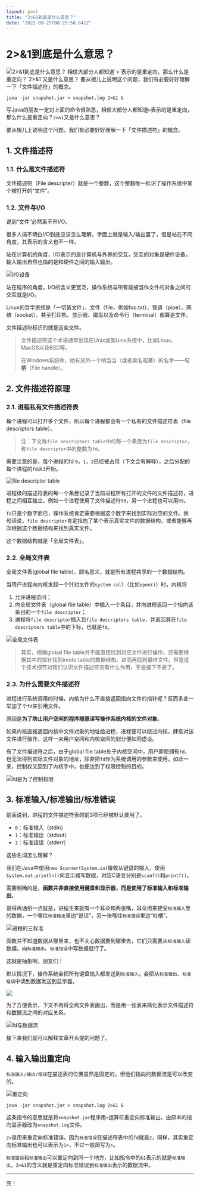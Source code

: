 ```yaml
---
layout: post
title: "2>&1到底是什么意思？"
date: "2022-09-25T08:25:50.841Z"
---
```

2>&1到底是什么意思？
============

![2&gt;&amp;1到底是什么意思？](https://img2022.cnblogs.com/blog/2604220/202209/2604220-20220925102557928-1271646109.png) 相信大部分人都知道\`>\`表示的是重定向，那么什么是重定向？\`2>&1\`又是什么意思？ 要从根儿上说明这个问题，我们有必要好好理解一下「文件描述符」的概念。

    java -jar snapshot.jar > snapshot.log 2>&1 &
    

写Java的朋友一定对上面的命令很熟悉，相信大部分人都知道`>`表示的是重定向，那么什么是重定向？`2>&1`又是什么意思？

要从根儿上说明这个问题，我们有必要好好理解一下「文件描述符」的概念。

1\. 文件描述符
---------

### 1.1. 什么是文件描述符

文件描述符（File descripter）就是一个整数，这个整数唯一标识了操作系统中某个被打开的“文件”。

### 1.2. 文件与I/O

说到“文件”必然离不开I/O。

很多人搞不明白I/O到底应该怎么理解，字面上就是输入/输出罢了，但是站在不同角度，其表示的含义也不一样。

站在计算机的角度，I/O表示的是计算机与外界的交互，交互的对象是硬件设备，输入输出自然也指的是和硬件之间的输入输出。

![I/O设备](https://tva1.sinaimg.cn/large/e6c9d24ely1h6hmvn0e3mj213i0qw0uj.jpg)

站在程序的角度，I/O的含义更宽泛，操作系统与所有能被当作文件的对象之间的交互就是I/O。

Linux的哲学思想是「一切皆文件」，文件（file，例如foo.txt）、管道（pipe）、网络（socket），甚至打印机、显示器、磁盘以及命令行（terminal）都算是文件。

文件描述符标识的就是这些文件。

> 文件描述符这个术语通常出现在Unix或类Unix系统中，比如Linux、MacOS以及BSD等。
> 
> 在Windows系统中，他有另外一个响当当（或者臭名昭著）的名字——**句柄**（File handle）。

2\. 文件描述符原理
-----------

### 2.1. 进程私有文件描述符表

每个进程可以打开多个文件，所以每个进程都会有一个私有的文件描述符表（file descriptors table）。

> 注：下文称`file descriptors table`中的每一个条目为`file descriptor`，称`file descriptor`中的整数为`fd`。

需要注意的是，每个进程的fd `0`，`1`，`2`已经被占用（下文会有解释），之后分配的每个进程的`fd`从`3`开始。

![file descripter table](https://tva1.sinaimg.cn/large/e6c9d24ely1h6hpi8tazbj20vs0h8jrs.jpg)

进程级的描述符表的每一个条目记录了当前进程所有打开的文件的文件描述符，进程之间相互独立，例如一个进程使用了文件描述符`99`，另一个进程也可以用`99`。

`fd`只是个数字而已，操作系统肯定需要根据这个数字来找到实际对应的文件。换句话说，`file descripter`肯定指向了某个表示真实文件的数据结构，或者能够再次根据这个数据结构来找到真实文件。

这个数据结构就是「全局文件表」。

### 2.2. 全局文件表

全局文件表(global file table)，顾名思义，就是所有进程共享的一个数据结构。

当用户进程向内核发起一个针对文件的`system call`（比如`open()`）时，内核将

1.  允许进程访问；
2.  向全局文件表（global file table）中插入一个条目，并向进程返回一个指向该条目的一个`file descriptor`；
3.  进程将`file descriptor`插入到`file descriptors table`，并返回其在`file descriptors table`中的下标，也就是`fd`。

![全局文件表](http://qiniu.chanmufeng.com/2022-09-24-151913.png)

> 其实，根据global file table并不能直接找到对应文件进行操作，还需要根据其中的指针找到inode table的数据结构，进而再找到最终文件。但是这个技术细节对我们认识文件描述符没有什么作用，于是按下不表了。

### 2.3. 为什么需要文件描述符

进程进行系统调用的时候，内核为什么不直接返回指向文件的指针呢？反而多此一举加了个`fd`来引用文件。

原因是**为了防止用户空间的程序随意读写操作系统内核的文件对象**。

如果内核直接返回内核中文件对象的地址给进程，进程便可以绕过内核，肆意对该文件进行操作，这样一来用户空间和内核空间的划分便如同虚设。

有了文件描述符之后，由于global file table处于内核空间中，用户即使拥有`fd`，也无法得到实际文件对象的地址，除非把`fd`作为系统调用的参数来使用，如此一来，控制权又回到了内核手中，也便达到了权限控制的目的。

![fd是为了控制权限](http://qiniu.chanmufeng.com/2022-09-24-153141.png)

3\. 标准输入/标准输出/标准错误
------------------

前面说到，进程的文件描述符表的前3项已经被默认使用了。

*   `0`：标准输入（stdin）
*   `1`：标准输出（stdout）
*   `2`：标准错误（stderr）

这些名词怎么理解？

我们在Java中使用`new Scanner(System.in)`接收从键盘的输入，使用`System.out.println()`向显示器写数据，对应C语言分别是`scanf()`和`printf()`。

需要明确的是，**函数并非直接使用键盘和显示器，而是使用了标准输入和标准输出**。

说得再通俗一点就是，进程生来就有一个耳朵和两张嘴，耳朵用来接受`标准输入`里的数据，一个嘴往`标准输出`里边“说话”，另一张嘴往`标准错误`里边“吐槽”。

![进程的三标准](http://qiniu.chanmufeng.com/2022-09-25-003802.png)

函数并不知道数据从哪里来，也不关心数据要到哪里去，它们只需要从`标准输入`读数据，向`标准输出`、`标准错误`中写数据就行了。

这就是抽象啊，朋友们！

默认情况下，操作系统会把所有键盘输入都发送到`标准输入`，会把从`标准输出`、`标准错误`中读到数据发送到显示器。

![](http://qiniu.chanmufeng.com/2022-09-25-004854.png)

为了方便表示，下文不再将全局文件表画出，而是用一张表来简化表示文件描述符和数据流之间的对应关系。

![fd与数据流](http://qiniu.chanmufeng.com/2022-09-25-005852.png)

接下来我们就可以解释文章开头提的问题了。

4\. 输入输出重定向
-----------

`标准输入/输出/错误`在描述表的位置虽然是固定的，但他们指向的数据流是可以改变的。

![重定向](http://qiniu.chanmufeng.com/2022-09-25-013100.png)

    java -jar snapshot.jar > snapshot.log 2>&1 &
    

这条指令的意思就是将`snapshot.jar`程序用`>`运算符重定向标准输出，由原本的指向显示器改为`snapshot.log`文件。

`2>`是用来重定向标准错误，因为`标准错误`在描述符表中的`fd`就是`2`，同样，其实重定向标准输出也可以表示为`1>`，不过一般简写为`>`。

`标准错误`和`标准输出`可以重定向到同一个地方，比如指令中的`&1`表示的就是`标准输出`，`2>&1`的含义就是重定向标准错误到`标准输出`表示的数据流中。

* * *

完！
